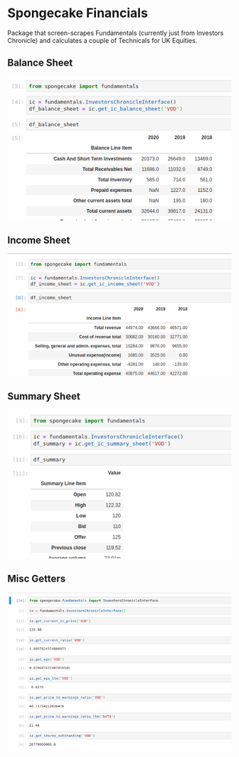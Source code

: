 # Spongecake Financials
Package that screen-scrapes Fundamentals (currently just from Investors Chronicle) and calculates a couple of Technicals for UK Equities.

## Balance Sheet

![Balance Sheet](https://github.com/InPursuitOfHisOwnHat/spongecake/blob/master/docs/balance_sheet_example.png)

## Income Sheet

![Income Sheet](https://github.com/InPursuitOfHisOwnHat/spongecake/blob/master/docs/income_sheet_example.png)

## Summary Sheet

![Summary Sheet](https://github.com/InPursuitOfHisOwnHat/spongecake/blob/master/docs/summary_sheet_example.png)

## Misc Getters

![Misc Getters](https://github.com/InPursuitOfHisOwnHat/spongecake/blob/master/docs/other_misc_getters_example.png)
